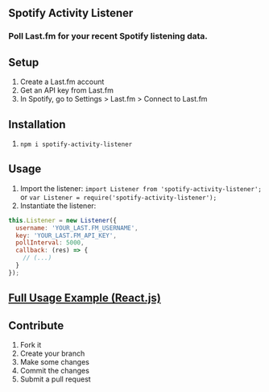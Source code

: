 ## **Spotify Activity Listener**
### Poll Last.fm for your recent Spotify listening data.

## **Setup**
1. Create a Last.fm account
2. Get an API key from Last.fm
3. In Spotify, go to Settings > Last.fm > Connect to Last.fm

## **Installation**
1. `npm i spotify-activity-listener`

## **Usage**
1. Import the listener: `import Listener from 'spotify-activity-listener';` or `var Listener = require('spotify-activity-listener');`
2. Instantiate the listener:
```javascript
this.Listener = new Listener({
  username: 'YOUR_LAST.FM_USERNAME',
  key: 'YOUR_LAST.FM_API_KEY',
  pollInterval: 5000,
  callback: (res) => {
    // (...)
  }
});
```

## [**Full Usage Example (React.js)**](Example.js)

## **Contribute**
1. Fork it
2. Create your branch
3. Make some changes
4. Commit the changes
5. Submit a pull request
